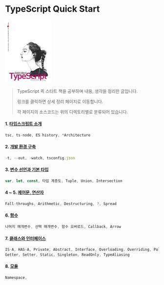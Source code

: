 TypeScript Quick Start
===

<img width="30%" src="quickTypeScript.jpg"></img>

>TypeScript 퀵 스타트 책을 공부하며 내용, 생각을 정리한 글입니다.
>
>링크를 클릭하면 상세 정리 페이지로 이동합니다.
>
>각 페이지의 소스코드는 위의 디렉토리별로 분류되어 있습니다.

#### 1. [타입스크립트 소개](http://1ilsang.blog.me/221264694492)
```javascript
tsc, ts-node, ES history, *Architecture
```

#### 2. [개발 환경 구축](http://1ilsang.blog.me/221264821276)
```javascript
-t, --out, -watch, tsconfig.json
```

#### 3. [변수 선언과 기본 타입](http://1ilsang.blog.me/221264995827)
```javascript
var, let, const, 타입 계층도, Tuple, Union, Intersection
```

#### 4 ~ 5. [제어문, 연산자](http://1ilsang.blog.me/221265808714)
```javascript
Fall-throughs, Arithmetic, Destructuring, ?, Spread
```

#### 6. [함수](http://1ilsang.blog.me/221265979958)
```javascript
나머지 매개변수, 선택 매개변수, 함수 오버로드, Callback, Arrow
```

#### 7. [클래스와 인터페이스](http://1ilsang.blog.me/221266664634)
```javascript
IS-A, HAS-A, Private, Abstract, Interface, Overloading, Overriding, Polymorphism
Getter, Setter, Static, Singleton, ReadOnly, TypeAliasing
```

#### 8. [모듈]()
```javascript
Namespace, 
```
